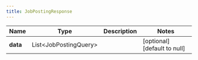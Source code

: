 ```yaml
---
title: JobPostingResponse
---
```



| Name | Type | Description | Notes |
|------------ | ------------- | ------------- | -------------|
| **data** | List&lt;JobPostingQuery&gt; |  | [optional] [default to null] |
